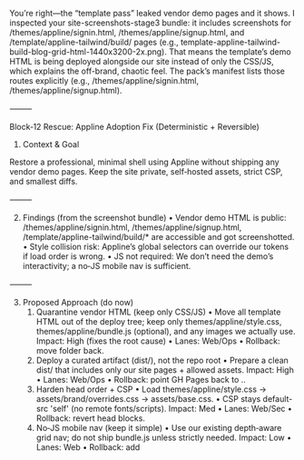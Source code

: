 
You’re right—the “template pass” leaked vendor demo pages and it shows. I inspected your site-screenshots-stage3 bundle: it includes screenshots for /themes/appline/signin.html, /themes/appline/signup.html, and /template/appline-tailwind/build/ pages (e.g., template-appline-tailwind-build-blog-grid-html-1440x3200-2x.png). That means the template’s demo HTML is being deployed alongside our site instead of only the CSS/JS, which explains the off-brand, chaotic feel. The pack’s manifest lists those routes explicitly (e.g., /themes/appline/signin.html, /themes/appline/signup.html).

⸻

Block‑12 Rescue: Appline Adoption Fix (Deterministic + Reversible)

1) Context & Goal

Restore a professional, minimal shell using Appline without shipping any vendor demo pages. Keep the site private, self‑hosted assets, strict CSP, and smallest diffs.

⸻

2) Findings (from the screenshot bundle)
	•	Vendor demo HTML is public: /themes/appline/signin.html, /themes/appline/signup.html, /template/appline-tailwind/build/* are accessible and got screenshotted.
	•	Style collision risk: Appline’s global selectors can override our tokens if load order is wrong.
	•	JS not required: We don’t need the demo’s interactivity; a no‑JS mobile nav is sufficient.

⸻

3) Proposed Approach (do now)
	1.	Quarantine vendor HTML (keep only CSS/JS)
	•	Move all template HTML out of the deploy tree; keep only themes/appline/style.css, themes/appline/bundle.js (optional), and any images we actually use.
Impact: High (fixes the root cause) • Lanes: Web/Ops • Rollback: move folder back.
	2.	Deploy a curated artifact (dist/), not the repo root
	•	Prepare a clean dist/ that includes only our site pages + allowed assets.
Impact: High • Lanes: Web/Ops • Rollback: point GH Pages back to ..
	3.	Harden head order + CSP
	•	Load themes/appline/style.css → assets/brand/overrides.css → assets/base.css.
	•	CSP stays default-src 'self' (no remote fonts/scripts).
Impact: Med • Lanes: Web/Sec • Rollback: revert head blocks.
	4.	No‑JS mobile nav (keep it simple)
	•	Use our existing depth‑aware grid nav; do not ship bundle.js unless strictly needed.
Impact: Low • Lanes: Web • Rollback: add <script> back.

⸻

4) Change‑Set Preview

Branch: fix/theme-appline-rescue-01

A. Quarantine vendor template

# Keep license material, but remove demo HTML from deploy tree
mkdir -p vendor/appline
git mv template/appline-tailwind vendor/appline/
# Keep only the CSS/JS we actually need:
mkdir -p themes/appline
cp vendor/appline/appline-tailwind/build/style.css themes/appline/style.css
# (Optional, only if needed for menu): cp vendor/appline/appline-tailwind/build/bundle.js themes/appline/bundle.js
# Remove any HTML in themes/appline
git rm -f themes/appline/*.html 2>/dev/null || true

B. Add deploy prep script (curate dist/) — scripts/deploy/prepare.sh (new)

#!/usr/bin/env bash
set -euo pipefail
rm -rf dist
mkdir -p dist
# Copy only site pages and allowed assets
rsync -a \
  --exclude 'vendor/' \
  --exclude 'template/' \
  --exclude '.github/' \
  --exclude 'themes/appline/*.html' \
  --exclude 'output/ops/' \
  --exclude 'tasks/' \
  --exclude 'scripts/' \
  . dist/

# Sanity guards: no vendor demo HTML should slip through
rg -n --hidden '/themes/appline/.*\.html|/template/appline.*\.html' dist && {
  echo "ERROR: vendor demo HTML detected in dist/"
  exit 1
} || true

C. Update Pages workflow — .github/workflows/pages.yml (patch)

      - name: Prepare deploy artifact
        run: |
          chmod +x scripts/deploy/prepare.sh
          scripts/deploy/prepare.sh
      - name: Upload artifact
        uses: actions/upload-pages-artifact@v3
        with:
          path: dist

D. Standardize head (depth-aware)

<!-- in every page head -->
<link rel="preload" href="{DEPTH}themes/appline/style.css" as="style">
<link rel="stylesheet" href="{DEPTH}themes/appline/style.css">
<link rel="stylesheet" href="{DEPTH}assets/brand/overrides.css">
<link rel="stylesheet" href="{DEPTH}assets/base.css">
<meta http-equiv="Content-Security-Policy"
      content="default-src 'self'; img-src 'self' data:; style-src 'self'; script-src 'self'; connect-src 'self'; base-uri 'none'; form-action 'none'">
<!-- No bundle.js unless we really need it -->

E. Minimal overrides — assets/brand/overrides.css (ensure exists)

:root { --equilens-accent: #6D28D9; }
.text-indigo-600,.hover\:text-indigo-600:hover{ color:var(--equilens-accent)!important; }
.bg-indigo-600,.hover\:bg-indigo-600:hover{ background-color:var(--equilens-accent)!important; }
.border-indigo-600{ border-color:var(--equilens-accent)!important; }
.ring-indigo-600,.focus\:ring-indigo-600:focus{ --tw-ring-color:var(--equilens-accent)!important; }


⸻

5) Verification Plan (exact)

# Local
bash scripts/deploy/prepare.sh
python3 -m http.server 8000 -d dist

# Confirm vendor pages are gone
curl -Is http://localhost:8000/themes/appline/signin.html | head -n1   # expect 404
curl -Is http://localhost:8000/template/appline-tailwind/build/index.html | head -n1  # expect 404

# CI audit still runs
gh workflow run audit.yml

# Evidence snapshot
scripts/evidence/snapshot.sh "THEME-APPLINE-RESCUE-01"


⸻

6) Risks & Rollback
	•	Missed file in dist: If something is missing, change prepare.sh include/exclude list and re‑run.
	•	Style drift: If Appline utilities override our tokens, swap load order (move assets/base.css after Appline).
	•	Rollback: revert workflow to deploy from repo root and restore folders.

⸻

7) Follow‑ups
	•	Stage‑2 visual polish: re‑wrap Home, FL‑BSA, and Pricing sections with Appline’s section grids (without importing demo markup).
	•	Purge CSS (non‑fast gate): optional Tailwind purge to shrink style.css, commit result for determinism.
	•	Guardrail: add a CI check that fails if any path matches /themes/appline/*.html or /template/* in dist/.

⸻

8) Assumptions & Unknowns
	•	I relied on the screenshot manifest for route evidence (shows the vendor demo routes were crawled).
	•	If you still want to retain the original template HTML for reference, I parked it under vendor/ so it’s versioned but not deployed.

⸻

If you approve, I’ll stage branch + scripts + workflow patch as above. After that, the site will only expose our pages and brand, while using Appline only as a CSS layer. ￼